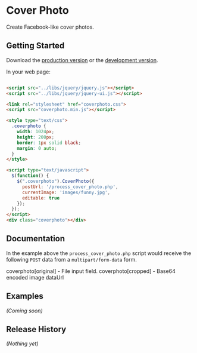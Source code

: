 # Cover Photo

Create Facebook-like cover photos.

## Getting Started
Download the [production version][min] or the [development version][max].

[min]: https://raw.github.com/spadin/coverphoto/master/dist/coverphoto.min.js
[max]: https://raw.github.com/spadin/coverphoto/master/dist/coverphoto.js

In your web page:

```html

<script src="../libs/jquery/jquery.js"></script>
<script src="../libs/jquery/jquery-ui.js"></script>

<link rel="stylesheet" href="coverphoto.css">
<script src="coverphoto.min.js"></script>

<style type="text/css">
  .coverphoto {
    width: 1024px;
    height: 200px;
    border: 1px solid black;
    margin: 0 auto;
  }
</style>

<script type="text/javascript">
  $(function() {
    $(".coverphoto").CoverPhoto({
      postUrl: '/process_cover_photo.php',
      currentImage: 'images/funny.jpg',
      editable: true
    });
  });
</script>
<div class="coverphoto"></div>

```

## Documentation

In the example above the `process_cover_photo.php` script would receive 
the following `POST` data from a `multipart/form-data` form.

coverphoto[original] - File input field.
coverphoto[cropped]  - Base64 encoded image dataUrl

## Examples
_(Coming soon)_

## Release History
_(Nothing yet)_
